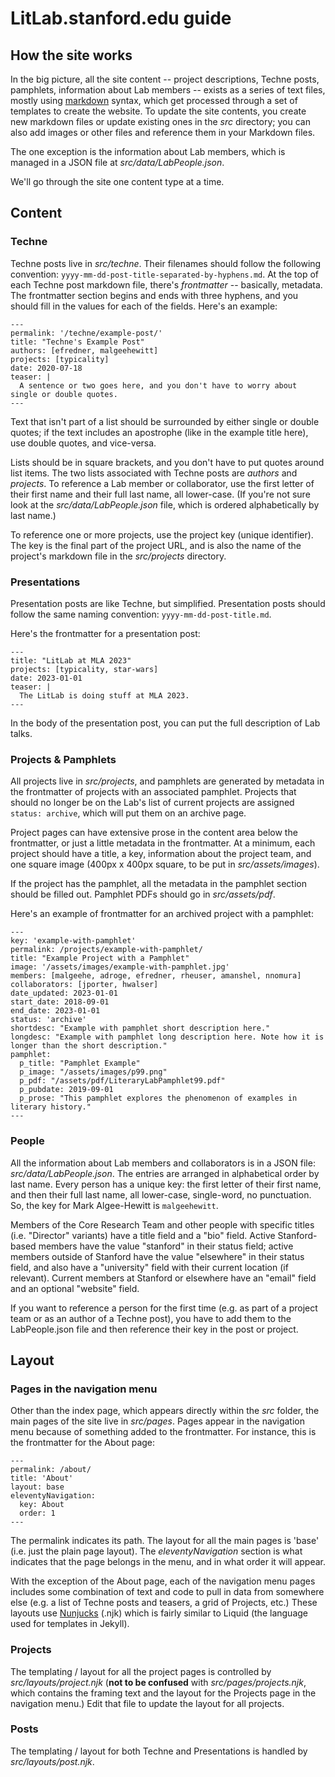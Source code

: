 # LitLab.stanford.edu guide

## How the site works

In the big picture, all the site content -- project descriptions, Techne posts, pamphlets, information about Lab members -- exists as a series of text files, mostly using [markdown](https://www.markdownguide.org/basic-syntax/) syntax, which get processed through a set of templates to create the website. To update the site contents, you create new markdown files or update existing ones in the *src* directory; you can also add images or other files and reference them in your Markdown files.

The one exception is the information about Lab members, which is managed in a JSON file at *src/data/LabPeople.json*.

We'll go through the site one content type at a time.


## Content

### Techne

Techne posts live in *src/techne*. Their filenames should follow the following convention: `yyyy-mm-dd-post-title-separated-by-hyphens.md`. At the top of each Techne post markdown file, there's *frontmatter* -- basically, metadata. The frontmatter section begins and ends with three hyphens, and you should fill in the values for each of the fields. Here's an example:

    ---
	permalink: '/techne/example-post/'
    title: "Techne's Example Post"
    authors: [efredner, malgeehewitt]
    projects: [typicality]
    date: 2020-07-18
    teaser: |
      A sentence or two goes here, and you don't have to worry about single or double quotes.
	---

Text that isn't part of a list should be surrounded by either single or double quotes; if the text includes an apostrophe (like in the example title here), use double quotes, and vice-versa.

Lists should be in square brackets, and you don't have to put quotes around list items. The two lists associated with Techne posts are *authors* and *projects*. To reference a Lab member or collaborator, use the first letter of their first name and their full last name, all lower-case. (If you're not sure look at the *src/data/LabPeople.json* file, which is ordered alphabetically by last name.)

To reference one or more projects, use the project key (unique identifier). The key is the final part of the project URL, and is also the name of the project's markdown file in the *src/projects* directory.

### Presentations
Presentation posts are like Techne, but simplified. Presentation posts should follow the same naming convention: `yyyy-mm-dd-post-title.md`.

Here's the frontmatter for a presentation post:

    ---
    title: "LitLab at MLA 2023"
    projects: [typicality, star-wars]
    date: 2023-01-01
    teaser: |
      The LitLab is doing stuff at MLA 2023.
    ---

In the body of the presentation post, you can put the full description of Lab talks.

### Projects & Pamphlets
All projects live in *src/projects*, and pamphlets are generated by metadata in the frontmatter of projects with an associated pamphlet. Projects that should no longer be on the Lab's list of current projects are assigned `status: archive`, which will put them on an archive page.

Project pages can have extensive prose in the content area below the frontmatter, or just a little metadata in the frontmatter. At a minimum, each project should have a title, a key, information about the project team, and one square image (400px x 400px square, to be put in *src/assets/images*). 

If the project has the pamphlet, all the metadata in the pamphlet section should be filled out. Pamphlet PDFs should go in *src/assets/pdf*.

Here's an example of frontmatter for an archived project with a pamphlet:

    ---
    key: 'example-with-pamphlet'
    permalink: /projects/example-with-pamphlet/
    title: "Example Project with a Pamphlet"
    image: '/assets/images/example-with-pamphlet.jpg'
    members: [malgeehe, adroge, efredner, rheuser, amanshel, nnomura]
	collaborators: [jporter, hwalser]
	date_updated: 2023-01-01
	start_date: 2018-09-01
	end_date: 2023-01-01
    status: 'archive'
    shortdesc: "Example with pamphlet short description here."
    longdesc: "Example with pamphlet long description here. Note how it is longer than the short description."
    pamphlet:
      p_title: "Pamphlet Example"
      p_image: "/assets/images/p99.png"
      p_pdf: "/assets/pdf/LiteraryLabPamphlet99.pdf"
      p_pubdate: 2019-09-01
      p_prose: "This pamphlet explores the phenomenon of examples in literary history."
    ---

### People
All the information about Lab members and collaborators is in a JSON file: *src/data/LabPeople.json*. The entries are arranged in alphabetical order by last name. Every person has a unique key: the first letter of their first name, and then their full last name, all lower-case, single-word, no punctuation. So, the key for Mark Algee-Hewitt is `malgeehewitt`.

Members of the Core Research Team and other people with specific titles (i.e. "Director" variants) have a title field and a "bio" field. Active Stanford-based members have the value "stanford" in their status field; active members outside of Stanford have the value "elsewhere" in their status field, and also have a "university" field with their current location (if relevant). Current members at Stanford or elsewhere have an "email" field and an optional "website" field.

If you want to reference a person for the first time (e.g. as part of a project team or as an author of a Techne post), you have to add them to the LabPeople.json file and then reference their key in the post or project.


## Layout

### Pages in the navigation menu
Other than the index page, which appears directly within the *src* folder, the main pages of the site live in *src/pages*. Pages appear in the navigation menu because of something added to the frontmatter. For instance, this is the frontmatter for the About page:

    ---
	permalink: /about/
	title: 'About'
	layout: base
	eleventyNavigation:
	  key: About
	  order: 1
	---

The permalink indicates its path. The layout for all the main pages is 'base' (i.e. just the plain page layout). The *eleventyNavigation* section is what indicates that the page belongs in the menu, and in what order it will appear.

With the exception of the About page, each of the navigation menu pages includes some combination of text and code to pull in data from somewhere else (e.g. a list of Techne posts and teasers, a grid of Projects, etc.) These layouts use [Nunjucks](https://mozilla.github.io/nunjucks/templating.html#tags) (.njk) which is fairly similar to Liquid (the language used for templates in Jekyll).

### Projects
The templating / layout for all the project pages is controlled by *src/layouts/project.njk* (**not to be confused** with *src/pages/projects.njk*, which contains the framing text and the layout for the Projects page in the navigation menu.) Edit that file to update the layout for all projects.

### Posts
The templating / layout for both Techne and Presentations is handled by *src/layouts/post.njk*. 